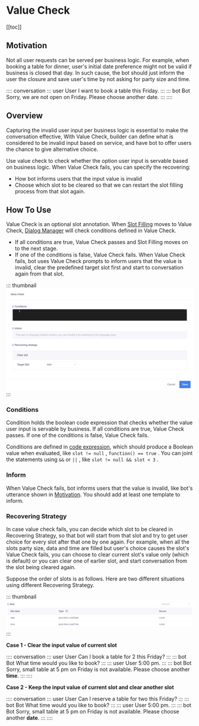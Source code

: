 # Value Check

[[toc]]

## Motivation
Not all user requests can be served per business logic. For example, when booking a table for dinner, user's initial date preference might not be valid if business is closed that day. In such cause, the bot should just inform the user the closure and save user's time by not asking for party size and time. 

:::: conversation
::: user User
I want to book a table this Friday.
:::
::: bot Bot
Sorry, we are not open on Friday. Please choose another date.
:::
::::

## Overview
Capturing the invalid user input per business logic is essential to make the conversation effective, With Value Check, builder can define what is considered to be invalid input based on service, and have bot to offer users the chance to give alternative choice.

Use value check to check whether the option user input is servable based on business logic. When Value Check fails, you can specify the recovering:
- How bot informs users that the input value is invalid
- Choose which slot to be cleared so that we can restart the slot filling process from that slot again.

## How To Use
Value Check is an optional slot annotation. When [Slot Filling](../../guide/slotfilling.md#five-stages-of-slot-filling) moves to Value Check, [Dialog Manager](../../guide/glossary.md#dialog-manager-dm) will check conditions defined in Value Check.
- If all conditions are true, Value Check passes and Slot Filling moves on to the next stage.
- If one of the conditions is false, Value Check fails.
  When Value Check fails, bot uses Value Check prompts to inform users that the value is invalid, clear the predefined target slot first and start to conversation again from that slot.

::: thumbnail
![value check](/images/annotation/valuecheck/value-check.png)
::: 

### Conditions
Condition holds the boolean code expression that checks whether the value user input is servable by business. If all conditions are true, Value Check passes. If one of the conditions is false, Value Check fails.

Conditions are defined in [code expression](./kotlinexpression.html), which should produce a Boolean value when evaluated, like `slot != null` , `function() == true` . You can joint the statements using `&&` or `||` , like `slot != null && slot < 3` .

### Inform
When Value Check fails, bot informs users that the value is invalid, like bot's utterance shown in [Motivation](#motivation). You should add at least one template to inform. 

### Recovering Strategy

In case value check fails, you can decide which slot to be cleared in Recovering Strategy, so that bot will start from that slot and try to get user choice for every slot after that one by one again. For example, when all the slots party size, data and time are filled but user's choice causes the slot's Value Check fails, you can choose to clear current slot's value only (which is default) or you can clear one of earlier slot, and start conversation from the slot being cleared again.

Suppose the order of slots is as follows. Here are two different situations using different Recovering Strategy.

::: thumbnail
![order of slots](/images/annotation/valuecheck/slots-order.png)
:::

**Case 1 - Clear the input value of current slot** <Badge text="Default" vertical="middle"/>

:::: conversation
::: user User
Can I book a table for 2 this Friday?
:::
::: bot Bot
What time would you like to book?
:::
::: user User
5:00 pm.
:::
::: bot Bot
Sorry, small table at 5 pm on Friday is not available. Please choose another **time**.
:::
::::

**Case 2 - Keep the input value of current slot and clear another slot**

:::: conversation
::: user User
Can I reserve a table for two this Friday?
:::
::: bot Bot
What time would you like to book?
:::
::: user User
5:00 pm.
:::
::: bot Bot
Sorry, small table at 5 pm on Friday is not available. Please choose another **date**.
:::
::::

